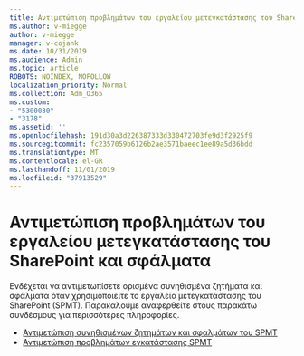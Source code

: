 ```yaml
---
title: Αντιμετώπιση προβλημάτων του εργαλείου μετεγκατάστασης του SharePoint και σφάλματα
ms.author: v-miegge
author: v-miegge
manager: v-cojank
ms.date: 10/31/2019
ms.audience: Admin
ms.topic: article
ROBOTS: NOINDEX, NOFOLLOW
localization_priority: Normal
ms.collection: Adm_O365
ms.custom:
- "5300030"
- "3178"
ms.assetid: ''
ms.openlocfilehash: 191d30a3d226387333d330472703fe9d3f2925f9
ms.sourcegitcommit: fc2357059b6126b2ae3571baeec1ee89a5d36bdd
ms.translationtype: MT
ms.contentlocale: el-GR
ms.lasthandoff: 11/01/2019
ms.locfileid: "37913529"
---
```

# <a name="troubleshooting-sharepoint-migration-tool-issues-and-errors"></a>Αντιμετώπιση προβλημάτων του εργαλείου μετεγκατάστασης του SharePoint και σφάλματα

Ενδέχεται να αντιμετωπίσετε ορισμένα συνηθισμένα ζητήματα και σφάλματα όταν χρησιμοποιείτε το εργαλείο μετεγκατάστασης του SharePoint (SPMT). Παρακαλούμε αναφερθείτε στους παρακάτω συνδέσμους για περισσότερες πληροφορίες.

* [Αντιμετώπιση συνηθισμένων ζητημάτων και σφαλμάτων του SPMT](https://docs.microsoft.com/sharepointmigration/troubleshooting-common-spmt-issues)
* [Αντιμετώπιση προβλημάτων εγκατάστασης SPMT](https://docs.microsoft.com/sharepointmigration/spmt-install-issues)